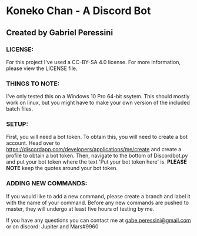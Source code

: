 # Koneko Chan - A Discord Bot
## Created by Gabriel Peressini



### LICENSE:
For this project I've used a CC-BY-SA 4.0 license. For more information, please view the LICENSE file.

### THINGS TO NOTE:
I've only tested this on a Windows 10 Pro 64-bit ssytem. This should mostly work on linux, but you might have to make your own version of the included batch files.


### SETUP:
First, you will need a bot token. To obtain this, you will need to create a bot account. Head over to https://discordapp.com/developers/applications/me/create and create a profile to obtain a bot token.
Then, navigate to the bottom of Discordbot.py and put your bot token where the text 'Put your bot token here' is. 
**PLEASE NOTE** keep the quotes around your bot token.


### ADDING NEW COMMANDS:
If you would like to add a new command, please create a branch and label it with the name of your command. Before any new commands are pushed to master, they will undergo at least five hours of testing by me.


If you have any questions you can contact me at gabe.peressini@gmail.com or on discord: Jupiter and Mars#9960
